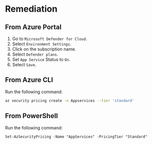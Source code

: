 # Remediation

## From Azure Portal

1. Go to `Microsoft Defender for Cloud`.
2. Select `Environment Settings`.
3. Click on the subscription name.
4. Select `Defender plans`.
5. Set `App Service` Status to `On`.
6. Select `Save`.

## From Azure CLI

Run the following command:

```sh
az security pricing create -n Appservices --tier 'standard'
```

## From PowerShell

Run the following command:

```ps
Set-AzSecurityPricing -Name "AppServices" -PricingTier "Standard"
```
